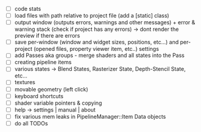 - [ ] code stats
- [ ] load files with path relative to project file (add a [static] class)
- [ ] output window (outputs errors, warnings and other messages) + error & warning stack (check if project has any errors) -> dont render the preview if there are errors
- [ ] save per-window (window and widget sizes, positions, etc...) and per-project (opened files, property viewer item, etc..) settings
- [ ] add Passes aka groups - merge shaders and all states into the Pass
- [ ] creating pipeline items
- [ ] various states -> Blend States, Rasterizer State, Depth-Stencil State, etc...
- [ ] textures
- [ ] movable geometry (left click)
- [ ] keyboard shortcuts
- [ ] shader variable pointers & copying
- [ ] help -> settings | manual | about
- [ ] fix various mem leaks in PipelineManager::Item Data objects
- [ ] do all TODOs